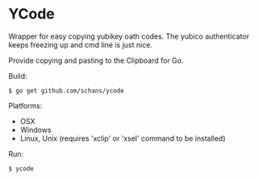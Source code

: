 # YCode 

Wrapper for easy copying yubikey oath codes. The yubico authenticator keeps freezing up and cmd line is just nice.

Provide copying and pasting to the Clipboard for Go.

Build:

    $ go get github.com/schans/ycode

Platforms:

* OSX
* Windows
* Linux, Unix (requires 'xclip' or 'xsel' command to be installed)

Run:

    $ ycode


